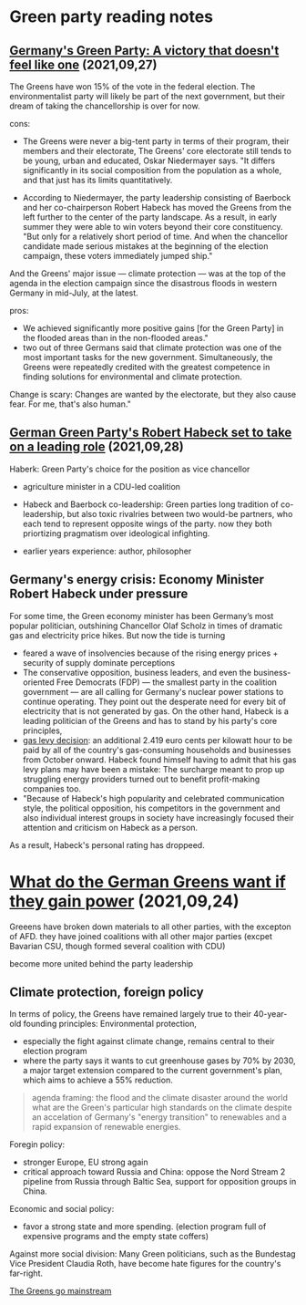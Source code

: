 # Green party reading notes 

## [Germany's Green Party: A victory that doesn't feel like one](https://www.dw.com/en/germanys-green-party-a-victory-that-doesnt-feel-like-one/a-59328354) (2021,09,27)

The Greens have won 15% of the vote in the federal election. The environmentalist party will likely be part of the next government, but their dream of taking the chancellorship is over for now.

cons: 
* The Greens were never a big-tent party in terms of their program, their members and their electorate, The Greens' core electorate still tends to be young, urban and educated, Oskar Niedermayer says. "It differs significantly in its social composition from the population as a whole, and that just has its limits quantitatively.

* According to Niedermayer, the party leadership consisting of Baerbock and her co-chairperson Robert Habeck has moved the Greens from the left further to the center of the party landscape. As a result, in early summer they were able to win voters beyond their core constituency. "But only for a relatively short period of time. And when the chancellor candidate made serious mistakes at the beginning of the election campaign, these voters immediately jumped ship."

And the Greens' major issue — climate protection — was at the top of the agenda in the election campaign since the disastrous floods in western Germany in mid-July, at the latest.

pros: 
* We achieved significantly more positive gains [for the Green Party] in the flooded areas than in the non-flooded areas."
* two out of three Germans said that climate protection was one of the most important tasks for the new government. Simultaneously, the Greens were repeatedly credited with the greatest competence in finding solutions for environmental and climate protection. 

Change is scary:
Changes are wanted by the electorate, but they also cause fear. For me, that's also human." 

## [German Green Party's Robert Habeck set to take on a leading role](https://www.dw.com/en/german-green-partys-robert-habeck-is-economy-minister-and-vice-chancellor/a-57093689) (2021,09,28)

Haberk: Green Party's choice for the position as vice chancellor 
* agriculture minister in a CDU-led coalition 
* Habeck and Baerbock co-leadership: Green parties long tradition of co-leadership, but also toxic rivalries between two would-be partners, who each tend to represent opposite wings of the party. now they both priortizing pragmatism over ideological infighting. 

* earlier years experience: author, philosopher 

## Germany's energy crisis: Economy Minister Robert Habeck under pressure

For some time, the Green economy minister has been Germany’s most popular politician, outshining Chancellor Olaf Scholz in times of dramatic gas and electricity price hikes. But now the tide is turning 

* feared a wave of insolvencies because of the rising energy prices + security of supply dominate perceptions
* The conservative opposition, business leaders, and even the business-oriented Free Democrats (FDP) — the smallest party in the coalition government — are all calling for Germany's nuclear power stations to continue operating. They point out the desperate need for every bit of electricity that is not generated by gas. On the other hand, Habeck is a leading politician of the Greens and has to stand by his party's core principles,
* [gas levy decision](https://www.dw.com/en/germany-sets-winter-gas-levy-amid-warnings-of-its-impact/a-62806667): an additional 2.419 euro cents per kilowatt hour to be paid by all of the country's gas-consuming households and businesses from October onward. Habeck found himself having to admit that his gas levy plans may have been a mistake: The surcharge meant to prop up struggling energy providers turned out to benefit profit-making companies too. 
* "Because of Habeck's high popularity and celebrated communication style, the political opposition, his competitors in the government and also individual interest groups in society have increasingly focused their attention and criticism on Habeck as a person. 

As a result, Habeck's personal rating has droppeed. 

# [What do the German Greens want if they gain power](https://www.dw.com/en/what-do-the-german-greens-want-if-they-gain-power/a-57248907) (2021,09,24) 

Greeens have broken down materials to all other parties, with the excepton of AFD. they have joined coalitions with all other major parties (excpet Bavarian CSU, though formed several coalition with CDU)

become more united behind the party leadership 

## Climate protection, foreign policy 
In terms of policy, the Greens have remained largely true to their 40-year-old founding principles: Environmental protection, 
* especially the fight against climate change, remains central to their election program
* where the party says it wants to cut greenhouse gases by 70% by 2030, a major target extension compared to the current government's plan, which aims to achieve a 55% reduction.
> agenda framing: the flood and the climate disaster around the world 
> what are the Green's particular high standards on the climate despite an accelation of Germany's "energy transition" to renewables and a rapid expansion of renewable energies. 

Foregin policy: 
* stronger Europe, EU strong again 
* critical approach toward Russia and China: oppose the Nord Stream 2 pipeline from Russia through Baltic Sea, support for opposition groups in China. 


Economic and social policy: 
* favor a strong state and more spending. (election program full of expensive programs and the empty state coffers) 

Against more social division:
Many Green politicians, such as the Bundestag Vice President Claudia Roth, have become hate figures for the country's far-right.



[The Greens go mainstream](https://www.dw.com/en/german-green-party-goes-mainstream/a-55702152)


















